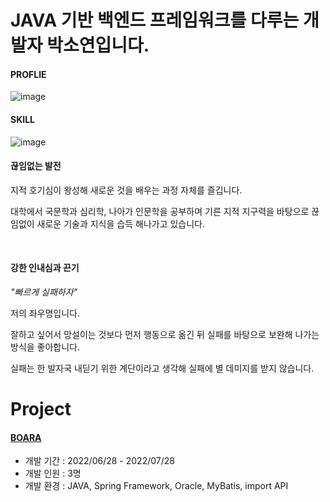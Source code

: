 # JAVA 기반 백엔드 프레임워크를 다루는 개발자 박소연입니다.

#### PROFLIE

![image](https://user-images.githubusercontent.com/100174682/193555450-df9b0f91-3775-4c0d-bc79-db7c65e2805b.png)


#### SKILL

![image](https://user-images.githubusercontent.com/100174682/193554578-9b522238-5a0f-455e-86e7-7628992c2526.png)



#### 끊임없는 발전

지적 호기심이 왕성해 새로운 것을 배우는 과정 자체를 즐깁니다.

대학에서 국문학과 심리학, 나아가 인문학을 공부하며 기른 지적 지구력을 바탕으로 끊임없이 새로운 기술과 지식을 습득 해나가고 있습니다.

&nbsp;

#### 강한 인내심과 끈기


*"빠르게 실패하자"*


저의 좌우명입니다.

잘하고 싶어서 망설이는 것보다 먼저 행동으로 옮긴 뒤 실패를 바탕으로 보완해 나가는 방식을 좋아합니다.

실패는 한 발자국 내딛기 위한 계단이라고 생각해 실패에 별 데미지를 받지 않습니다.



# Project

#### [BOARA](https://github.com/jerryc2uu/Boara)
* 개발 기간 : 2022/06/28 - 2022/07/28
* 개발 인원 : 3명
* 개발 환경 : JAVA, Spring Framework, Oracle, MyBatis, import API 
